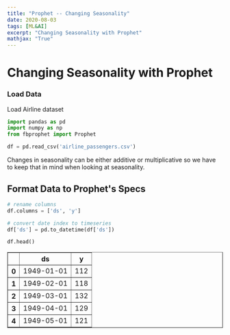 ```yaml
---
title: "Prophet -- Changing Seasonality"
date: 2020-08-03
tags: [ML&AI]
excerpt: "Changing Seasonality with Prophet"
mathjax: "True"
---
```


# Changing Seasonality with Prophet

### Load Data

Load Airline dataset

```python
import pandas as pd
import numpy as np
from fbprophet import Prophet

df = pd.read_csv('airline_passengers.csv')
```

Changes in seasonality can be either additive or multiplicative so we have to keep that in mind when looking at seasonality.

## Format Data to Prophet's Specs

```python
# rename columns
df.columns = ['ds', 'y']

# convert date index to timeseries
df['ds'] = pd.to_datetime(df['ds'])

df.head()
```
<table border="1" class="dataframe">
  <thead>
    <tr>
      <th></th>
      <th>ds</th>
      <th>y</th>
    </tr>
  </thead>
  <tbody>
    <tr>
      <th>0</th>
      <td>1949-01-01</td>
      <td>112</td>
    </tr>
    <tr>
      <th>1</th>
      <td>1949-02-01</td>
      <td>118</td>
    </tr>
    <tr>
      <th>2</th>
      <td>1949-03-01</td>
      <td>132</td>
    </tr>
    <tr>
      <th>3</th>
      <td>1949-04-01</td>
      <td>129</td>
    </tr>
    <tr>
      <th>4</th>
      <td>1949-05-01</td>
      <td>121</td>
    </tr>
  </tbody>
</table>






